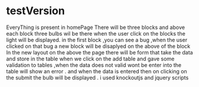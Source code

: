 # testVersion
EveryThing is present in homePage
There will be three blocks and above each block three bulbs wil be there
 when the user click on the blocks the light will be displayed.
 in the first block ,you can see a bug ,when the user clicked on that bug a new block will be disaplyed on the above of the block
 In the new layout on the above the page there will be form that take the data and store in the table when we click on the add table
and gave some validation to tables ,when the data does not valid wont be enter into the table will show an error .
and when the data is entered then on clicking on the submit the bulb will be displayed .
i used knockoutjs and jquery scripts
